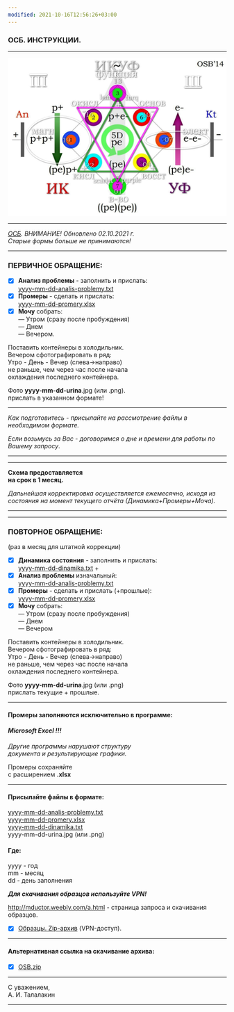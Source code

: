 ```yaml
---
modified: 2021-10-16T12:56:26+03:00
---
```


### ОСБ. ИНСТРУКЦИИ. 
***  
![Arbalet](ArbaletEP.jpg)  
***  
_[ОСБ](!0SB.md). ВНИМАНИЕ! Обновлено 02.10.2021 г.  
Старые формы больше не принимаются!_   
***  
### ПЕРВИЧНОЕ ОБРАЩЕНИЕ:  
- [x] __Анализ проблемы__ - заполнить и прислать:  
[yyyy-mm-dd-analis-problemy.txt](https://mductor.weebly.com/uploads/1/0/8/4/10843070/yyyy-mm-dd-analis-problemy.txt)
- [x] __Промеры__ - сделать и прислать:   
[yyyy-mm-dd-promery.xlsx](https://mductor.weebly.com/uploads/1/0/8/4/10843070/yyyy-mm-dd-promery.xlsx)  
- [x] __Мочу__ собрать:  
— Утром (сразу после пробуждения)  
— Днем   
— Вечером.  

Поставить контейнеры в холодильник.  
Вечером сфотографировать в ряд:  
Утро - День - Вечер  (слева→направо)  
не раньше, чем через час после начала   
охлаждения последнего контейнера.  

Фото  __yyyy-mm-dd-urina__.jpg (или .png).  
прислать в указанном формате!
***
*Как подготовитесь - присылайте на рассмотрение файлы в необходимом формате.*  

*Если возьмусь за Вас - договоримся о дне и времени для работы по Вашему запросу*.  
***
***
__Схема предоставляется  
на срок в 1 месяц.__  

*Дальнейшая корректировка осуществляется  ежемесячно, исходя из состояния 
на момент текущего отчёта (Динамика+Промеры+Моча).* 
***

***
### ПОВТОРНОЕ ОБРАЩЕНИЕ:  
(раз в месяц для штатной коррекции)  

- [x] __Динамика состояния__ - заполнить и прислать:   
 [yyyy-mm-dd-dinamika.txt](https://mductor.weebly.com/uploads/1/0/8/4/10843070/yyyy-mm-dd-dinamika.txt) +     
- [x] __Анализ проблемы__ изначальный:   
[yyyy-mm-dd-analis-problemy.txt](https://mductor.weebly.com/uploads/1/0/8/4/10843070/yyyy-mm-dd-analis-problemy.txt)
- [x] __Промеры__ - сделать и прислать (+прошлые):  
[yyyy-mm-dd-promery.xlsx](https://mductor.weebly.com/uploads/1/0/8/4/10843070/yyyy-mm-dd-promery.xlsx)  
- [x] __Мочу__ собрать:  
— Утром (сразу после пробуждения)  
— Днем  
— Вечером  

Поставить контейнеры в холодильник.  
Вечером сфотографировать в ряд:  
Утро - День - Вечер  (слева→направо)  
не раньше, чем через час после начала  
охлаждения последнего контейнера.  

Фото  __yyyy-mm-dd-urina__.jpg (или .png)  
прислать текущие + прошлые.  
***
#### Промеры заполняются исключительно в программе:   
#### *Microsoft Excel !!!*  

*Другие программы нарушают структуру  
документа и результирующие графики.*  

Промеры сохраняйте  
с расширением  __.xlsx__   
***
#### Присылайте файлы в формате:  
[yyyy-mm-dd-analis-problemy.txt](https://mductor.weebly.com/uploads/1/0/8/4/10843070/yyyy-mm-dd-analis-problemy.txt)  
[yyyy-mm-dd-promery.xlsx](https://mductor.weebly.com/uploads/1/0/8/4/10843070/yyyy-mm-dd-promery.xlsx)  
 [yyyy-mm-dd-dinamika.txt](https://mductor.weebly.com/uploads/1/0/8/4/10843070/yyyy-mm-dd-dinamika.txt)  
yyyy-mm-dd-urina.jpg (или .png)  
#### Где:
yyyy - год  
mm - месяц  
dd - день заполнения  


__*Для скачивания образцов используйте VPN!*__

http://mductor.weebly.com/a.html - страница запроса и скачивания образцов.  

- [x] [Образцы. Zip-архив](https://mductor.weebly.com/uploads/1/0/8/4/10843070/0sb-forms.zip)  (VPN-доступ).  
***
#### Альтернативная ссылка на скачивание архива:
- [x] [OSB.zip](OSB.zip)  
***  
С уважением,  
А. И. Талалакин  
***
